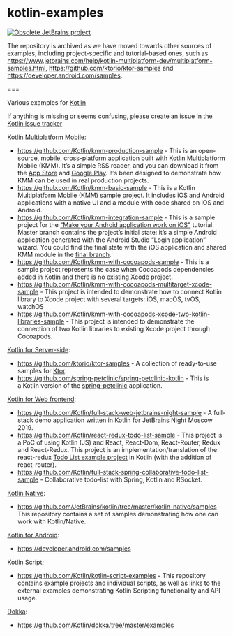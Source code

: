 kotlin-examples
===============

[![Obsolete JetBrains project](http://jb.gg/badges/obsolete.svg)](https://confluence.jetbrains.com/display/ALL/JetBrains+on+GitHub)

The repository is archived as we have moved towards other sources of examples, including project-specific and tutorial-based ones, such as https://www.jetbrains.com/help/kotlin-multiplatform-dev/multiplatform-samples.html, https://github.com/ktorio/ktor-samples and https://developer.android.com/samples.

===

Various examples for [Kotlin](https://kotlinlang.org/)

If anything is missing or seems confusing, please create an issue in the [Kotlin issue tracker](https://youtrack.jetbrains.com/newIssue?project=KT&c=Type%20Task&c=Subsystems%20Docs%20%26%20Examples&c=Assignee%20dmitry.romanov)

[Kotlin Multiplatform Mobile](https://kotlinlang.org/lp/mobile/):
- https://github.com/Kotlin/kmm-production-sample - This is an open-source, mobile, cross-platform application built with Kotlin Multiplatform Mobile (KMM). It’s a simple RSS reader, and you can download it from the [App Store](https://apps.apple.com/ru/app/kmm-rss-reader/id1563922264) and [Google Play](https://play.google.com/store/apps/details?id=com.github.jetbrains.rssreader.androidApp). It’s been designed to demonstrate how KMM can be used in real production projects.
- https://github.com/Kotlin/kmm-basic-sample - This is a Kotlin Multiplatform Mobile (KMM) sample project. It includes iOS and Android applications with a native UI and a module with code shared on iOS and Android.
- https://github.com/Kotlin/kmm-integration-sample - This is a sample project for the ["Make your Android application work on iOS"](https://kotlinlang.org/docs/mobile/integrate-in-existing-app.html) tutorial. Master branch contains the project’s initial state: it’s a simple Android application generated with the Android Studio “Login application” wizard. You could find the final state with the iOS application and shared KMM module in the [final branch](https://github.com/Kotlin/kmm-integration-sample/tree/final).
- https://github.com/Kotlin/kmm-with-cocoapods-sample  - This is a sample project  represents the case when Cocoapods dependencies added in Kotlin and there is no existing Xcode project.
- https://github.com/Kotlin/kmm-with-cocoapods-multitarget-xcode-sample - This project is intended to demonstrate how to connect Kotlin library to Xcode project with several targets: iOS, macOS, tvOS, watchOS
- https://github.com/Kotlin/kmm-with-cocoapods-xcode-two-kotlin-libraries-sample - This project is intended to demonstrate the connection of two Kotlin libraries to existing Xcode project through Cocoapods.

[Kotlin for Server-side](https://kotlinlang.org/lp/server-side/):
- https://github.com/ktorio/ktor-samples - A collection of ready-to-use samples for [Ktor](https://ktor.io/).
- https://github.com/spring-petclinic/spring-petclinic-kotlin - This is a Kotlin version of the [spring-petclinic](https://github.com/spring-projects/spring-petclinic) application.

[Kotlin for Web frontend](https://kotlinlang.org/docs/js-overview.html):
- https://github.com/Kotlin/full-stack-web-jetbrains-night-sample - A full-stack demo application written in Kotlin for JetBrains Night Moscow 2019.
- https://github.com/Kotlin/react-redux-todo-list-sample - This project is a PoC of using Kotlin (JS) and React, React-Dom, React-Router, Redux and React-Redux. This project is an implementation/translation of the react-redux [Todo List example project](https://redux.js.org/basics/example) in Kotlin (with the addition of react-router).
- https://github.com/Kotlin/full-stack-spring-collaborative-todo-list-sample - Collaborative todo-list with Spring, Kotlin and RSocket.

[Kotlin Native](https://kotlinlang.org/docs/native-overview.html):
- https://github.com/JetBrains/kotlin/tree/master/kotlin-native/samples - This repository contains a set of samples demonstrating how one can work with Kotlin/Native. 

[Kotlin for Android](https://kotlinlang.org/docs/android-overview.html): 
- https://developer.android.com/samples

Kotlin Script:
- https://github.com/Kotlin/kotlin-script-examples - This repository contains example projects and individual scripts, as well as links to the external examples demonstrating Kotlin Scripting functionality and API usage.

[Dokka](https://github.com/Kotlin/dokka): 
- https://github.com/Kotlin/dokka/tree/master/examples
